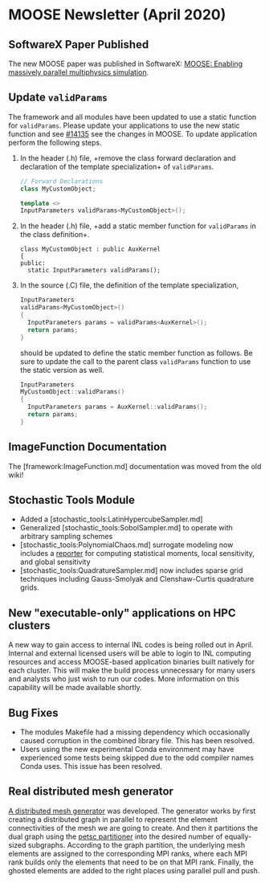 # MOOSE Newsletter (April 2020)

## SoftwareX Paper Published

The new MOOSE paper was published in SoftwareX: [MOOSE: Enabling massively parallel multiphysics simulation](https://doi.org/10.1016/j.softx.2020.100430).

## Update `validParams`

The framework and all modules have been updated to use a static function for `validParams`. Please
update your applications to use the new static function and see
[#14135](https://github.com/idaholab/moose/issues/14135) see the changes in MOOSE. To update
application perform the following steps.

1. In the header (.h) file, +remove the class forward declaration and declaration of the template
   specialization+ of `validParams`.

   ```C++
   // Forward Declarations
   class MyCustomObject;

   template <>
   InputParameters validParams<MyCustomObject>();
   ```

2. In the header (.h) file, +add a static member function for `validParams` in the class definition+.

   ```
   class MyCustomObject : public AuxKernel
   {
   public:
     static InputParameters validParams();
   ```

3. In the source (.C) file, the definition of the template specialization,

   ```C++
   InputParameters
   validParams<MyCustomObject>()
   {
     InputParameters params = validParams<AuxKernel>();
     return params;
   }
   ```

   should be updated to define the static member function as follows. Be sure to update the
   call to the parent class `validParams` function to use the static version as well.

   ```C++
   InputParameters
   MyCustomObject::validParams()
   {
     InputParameters params = AuxKernel::validParams();
     return params;
   }
   ```

## ImageFunction Documentation

The [framework:ImageFunction.md] documentation was moved from the old wiki!

## Stochastic Tools Module

- Added a [stochastic_tools:LatinHypercubeSampler.md]
- Generalized [stochastic_tools:SobolSampler.md] to operate with arbitrary sampling schemes
- [stochastic_tools:PolynomialChaos.md] surrogate modeling now includes a [reporter](stochastic_tools:PolynomialChaosReporter.md) for computing statistical moments, local sensitivity, and global sensitivity
- [stochastic_tools:QuadratureSampler.md] now includes sparse grid techniques including Gauss-Smolyak and Clenshaw-Curtis quadrature grids.

## New "executable-only" applications on HPC clusters

A new way to gain access to internal INL codes is being rolled out in April. Internal and external licensed users will be able to login to INL computing resources and access MOOSE-based application binaries built natively for each cluster. This will make the build process unnecessary for many users and analysts who just wish to run our codes. More information on this capability will be made available shortly.

## Bug Fixes

- The modules Makefile had a missing dependency which occasionally caused corruption in the combined library file. This has been resolved.
- Users using the new experimental Conda environment may have experienced some tests being skipped due to the odd compiler names Conda uses. This issue has been resolved.

## Real distributed mesh generator

[A distributed mesh generator](framework:DistributedRectilinearMeshGenerator.md) was developed. The generator works by
first creating a distributed graph in parallel to represent the element connectivities of the mesh we are
going to create. And then it partitions the dual graph using the [petsc partitioner](framework:PetscExternalPartitioner.md)
into the desired number of equally-sized subgraphs. According to the graph partition, the underlying mesh elements
are assigned to the corresponding MPI ranks, where each MPI rank builds only the elements that need to be on
that MPI rank. Finally, the ghosted elements are added to the right places using parallel pull and push.
